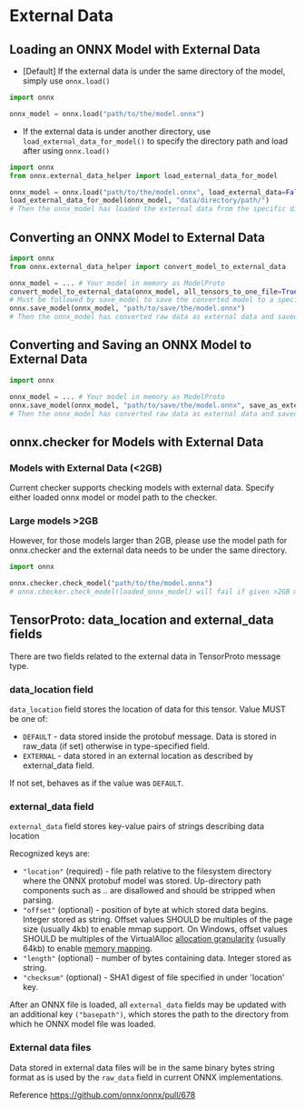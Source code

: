 <!--
Copyright (c) ONNX Project Contributors

SPDX-License-Identifier: Apache-2.0
-->

# External Data

## Loading an ONNX Model with External Data

* [Default] If the external data is under the same directory of the model, simply use `onnx.load()`

```python
import onnx

onnx_model = onnx.load("path/to/the/model.onnx")
```

* If the external data is under another directory, use `load_external_data_for_model()` to specify the directory path and load after using `onnx.load()`

```python
import onnx
from onnx.external_data_helper import load_external_data_for_model

onnx_model = onnx.load("path/to/the/model.onnx", load_external_data=False)
load_external_data_for_model(onnx_model, "data/directory/path/")
# Then the onnx_model has loaded the external data from the specific directory
```

## Converting an ONNX Model to External Data
```python
import onnx
from onnx.external_data_helper import convert_model_to_external_data

onnx_model = ... # Your model in memory as ModelProto
convert_model_to_external_data(onnx_model, all_tensors_to_one_file=True, location="filename", size_threshold=1024, convert_attribute=False)
# Must be followed by save_model to save the converted model to a specific path
onnx.save_model(onnx_model, "path/to/save/the/model.onnx")
# Then the onnx_model has converted raw data as external data and saved to specific directory
```

## Converting and Saving an ONNX Model to External Data

```python
import onnx

onnx_model = ... # Your model in memory as ModelProto
onnx.save_model(onnx_model, "path/to/save/the/model.onnx", save_as_external_data=True, all_tensors_to_one_file=True, location="filename", size_threshold=1024, convert_attribute=False)
# Then the onnx_model has converted raw data as external data and saved to specific directory
```

## onnx.checker for Models with External Data

### Models with External Data (<2GB)

Current checker supports checking models with external data. Specify either loaded onnx model or model path to the checker.

### Large models >2GB

However, for those models larger than 2GB, please use the model path for onnx.checker and the external data needs to be under the same directory.

```python
import onnx

onnx.checker.check_model("path/to/the/model.onnx")
# onnx.checker.check_model(loaded_onnx_model) will fail if given >2GB model
```

## TensorProto: data_location and external_data fields

There are two fields related to the external data in TensorProto message type.

### data_location field

`data_location` field stores the location of data for this tensor. Value MUST be one of:

* `DEFAULT` - data stored inside the protobuf message. Data is stored in raw_data (if set) otherwise in type-specified field.
* `EXTERNAL` - data stored in an external location as described by external_data field.

If not set, behaves as if the value was `DEFAULT`.

### external_data field

`external_data` field stores key-value pairs of strings describing data location

Recognized keys are:

* `"location"` (required) - file path relative to the filesystem directory where the ONNX protobuf model was stored. Up-directory path components such as .. are disallowed and should be stripped when parsing.
* `"offset"` (optional) - position of byte at which stored data begins. Integer stored as string. Offset values SHOULD be multiples of the page size (usually 4kb) to enable mmap support. On Windows, offset values SHOULD be multiples of the VirtualAlloc [allocation granularity](https://learn.microsoft.com/en-us/windows/win32/api/sysinfoapi/ns-sysinfoapi-system_info) (usually 64kb) to enable [memory mapping](https://learn.microsoft.com/en-us/windows/win32/api/memoryapi/nf-memoryapi-mapviewoffile).
* `"length"` (optional) - number of bytes containing data. Integer stored as string.
* `"checksum"` (optional) - SHA1 digest of file specified in under 'location' key.

After an ONNX file is loaded, all `external_data` fields may be updated with an additional key `("basepath")`, which stores the path to the directory from which he ONNX model file was loaded.

### External data files

Data stored in external data files will be in the same binary bytes string format as is used by the `raw_data` field in current ONNX implementations.

Reference
https://github.com/onnx/onnx/pull/678

